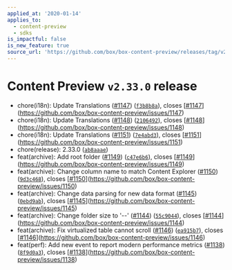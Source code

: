 ```yaml
---
applied_at: '2020-01-14'
applies_to:
  - content-preview
  - sdks
is_impactful: false
is_new_feature: true
source_url: 'https://github.com/box/box-content-preview/releases/tag/v2.33.0'
---
```


# Content Preview `v2.33.0` release


* chore(i18n): Update Translations ([#1147](https://github.com/box/box-content-preview/pull/1147)) ([`f3b8b8a`](https://github.com/box/box-content-preview/commit[`f3b8b8a`](https://github.com/box/box-content-preview/commit/f3b8b8a))), closes [[#1147](https://github.com/box/box-content-preview/pull/1147)](https://github.com/box/box-content-preview/issues/1147)
* chore(i18n): Update Translations ([#1148](https://github.com/box/box-content-preview/pull/1148)) ([`2106492`](https://github.com/box/box-content-preview/commit[`2106492`](https://github.com/box/box-content-preview/commit/2106492))), closes [[#1148](https://github.com/box/box-content-preview/pull/1148)](https://github.com/box/box-content-preview/issues/1148)
* chore(i18n): Update Translations ([#1151](https://github.com/box/box-content-preview/pull/1151)) ([`7e4abd3`](https://github.com/box/box-content-preview/commit[`7e4abd3`](https://github.com/box/box-content-preview/commit/7e4abd3))), closes [[#1151](https://github.com/box/box-content-preview/pull/1151)](https://github.com/box/box-content-preview/issues/1151)
* chore(release): 2.33.0 ([`ab8aaae`](https://github.com/box/box-content-preview/commit[`ab8aaae`](https://github.com/box/box-content-preview/commit/ab8aaae)))
* feat(archive): Add root folder ([#1149](https://github.com/box/box-content-preview/pull/1149)) ([`c47e6b6`](https://github.com/box/box-content-preview/commit[`c47e6b6`](https://github.com/box/box-content-preview/commit/c47e6b6))), closes [[#1149](https://github.com/box/box-content-preview/pull/1149)](https://github.com/box/box-content-preview/issues/1149)
* feat(archive): Change column name to match Content Explorer ([#1150](https://github.com/box/box-content-preview/pull/1150)) ([`9d3c468`](https://github.com/box/box-content-preview/commit[`9d3c468`](https://github.com/box/box-content-preview/commit/9d3c468))), closes [[#1150](https://github.com/box/box-content-preview/pull/1150)](https://github.com/box/box-content-preview/issues/1150)
* feat(archive): Change data parsing for new data format ([#1145](https://github.com/box/box-content-preview/pull/1145)) ([`0ebd9ab`](https://github.com/box/box-content-preview/commit[`0ebd9ab`](https://github.com/box/box-content-preview/commit/0ebd9ab))), closes [[#1145](https://github.com/box/box-content-preview/pull/1145)](https://github.com/box/box-content-preview/issues/1145)
* feat(archive): Change folder size to '--' ([#1144](https://github.com/box/box-content-preview/pull/1144)) ([`55c9044`](https://github.com/box/box-content-preview/commit[`55c9044`](https://github.com/box/box-content-preview/commit/55c9044))), closes [[#1144](https://github.com/box/box-content-preview/pull/1144)](https://github.com/box/box-content-preview/issues/1144)
* feat(archive): Fix virtualized table cannot scroll ([#1146](https://github.com/box/box-content-preview/pull/1146)) ([`ea915b7`](https://github.com/box/box-content-preview/commit[`ea915b7`](https://github.com/box/box-content-preview/commit/ea915b7))), closes [[#1146](https://github.com/box/box-content-preview/pull/1146)](https://github.com/box/box-content-preview/issues/1146)
* feat(perf): Add new event to report modern performance metrics ([#1138](https://github.com/box/box-content-preview/pull/1138)) ([`8f9d0a3`](https://github.com/box/box-content-preview/commit[`8f9d0a3`](https://github.com/box/box-content-preview/commit/8f9d0a3))), closes [[#1138](https://github.com/box/box-content-preview/pull/1138)](https://github.com/box/box-content-preview/issues/1138)



